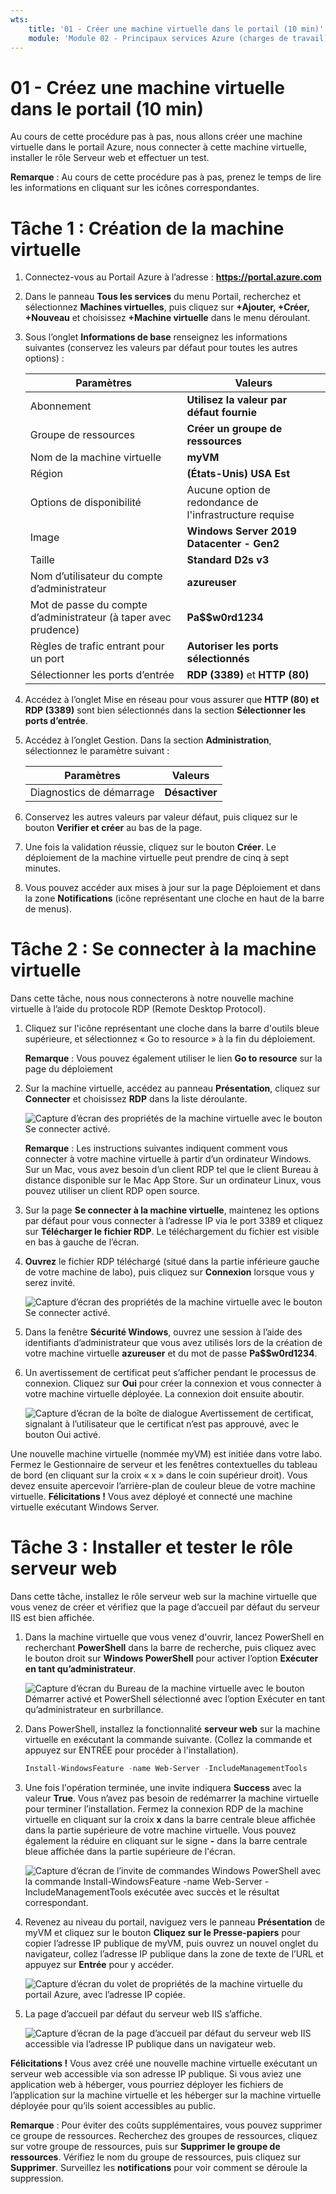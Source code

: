 ```yaml
---
wts:
    title: '01 - Créer une machine virtuelle dans le portail (10 min)'
    module: 'Module 02 - Principaux services Azure (charges de travail)'
---
```

# 01 - Créez une machine virtuelle dans le portail (10 min)

Au cours de cette procédure pas à pas, nous allons créer une machine virtuelle dans le portail Azure, nous connecter à cette machine virtuelle, installer le rôle Serveur web et effectuer un test. 

**Remarque** : Au cours de cette procédure pas à pas, prenez le temps de lire les informations en cliquant sur les icônes correspondantes. 

# Tâche 1 : Création de la machine virtuelle 
1. Connectez-vous au Portail Azure à l’adresse : **https://portal.azure.com**

3. Dans le panneau **Tous les services** du menu Portail, recherchez et sélectionnez **Machines virtuelles**, puis cliquez sur **+Ajouter, +Créer, +Nouveau** et choisissez **+Machine virtuelle** dans le menu déroulant.

4. Sous l’onglet **Informations de base** renseignez les informations suivantes (conservez les valeurs par défaut pour toutes les autres options) :

    | Paramètres | Valeurs |
    |  -- | -- |
    | Abonnement | **Utilisez la valeur par défaut fournie** |
    | Groupe de ressources | **Créer un groupe de ressources** |
    | Nom de la machine virtuelle | **myVM** |
    | Région | **(États-Unis) USA Est**|
    | Options de disponibilité | Aucune option de redondance de l'infrastructure requise|
    | Image | **Windows Server 2019 Datacenter - Gen2**|
    | Taille | **Standard D2s v3**|
    | Nom d’utilisateur du compte d’administrateur | **azureuser** |
    | Mot de passe du compte d’administrateur (à taper avec prudence) | **Pa$$w0rd1234**|
    | Règles de trafic entrant pour un port | **Autoriser les ports sélectionnés**|
    | Sélectionner les ports d’entrée | **RDP (3389)** et **HTTP (80)**| 

5. Accédez à l’onglet Mise en réseau pour vous assurer que **HTTP (80) et RDP (3389)** sont bien sélectionnés dans la section **Sélectionner les ports d’entrée**.

6. Accédez à l’onglet Gestion. Dans la section **Administration**, sélectionnez le paramètre suivant :

    | Paramètres | Valeurs |
    | -- | -- |
    | Diagnostics de démarrage | **Désactiver**|

7. Conservez les autres valeurs par valeur défaut, puis cliquez sur le bouton **Verifier et créer** au bas de la page.

8. Une fois la validation réussie, cliquez sur le bouton **Créer**. Le déploiement de la machine virtuelle peut prendre de cinq à sept minutes.

9. Vous pouvez accéder aux mises à jour sur la page Déploiement et dans la zone **Notifications** (icône représentant une cloche en haut de la barre de menus).

# Tâche 2 : Se connecter à la machine virtuelle

Dans cette tâche, nous nous connecterons à notre nouvelle machine virtuelle à l’aide du protocole RDP (Remote Desktop Protocol). 

1. Cliquez sur l'icône représentant une cloche dans la barre d'outils bleue supérieure, et sélectionnez « Go to resource » à la fin du déploiement. 

    **Remarque** : Vous pouvez également utiliser le lien **Go to resource** sur la page du déploiement 

2. Sur la machine virtuelle, accédez au panneau **Présentation**, cliquez sur **Connecter** et choisissez **RDP** dans la liste déroulante.

    ![Capture d’écran des propriétés de la machine virtuelle avec le bouton Se connecter activé.](../images/0101.png)

    **Remarque** : Les instructions suivantes indiquent comment vous connecter à votre machine virtuelle à partir d’un ordinateur Windows. Sur un Mac, vous avez besoin d’un client RDP tel que le client Bureau à distance disponible sur le Mac App Store. Sur un ordinateur Linux, vous pouvez utiliser un client RDP open source.

2. Sur la page **Se connecter à la machine virtuelle**, maintenez les options par défaut pour vous connecter à l’adresse IP via le port 3389 et cliquez sur **Télécharger le fichier RDP**. Le téléchargement du fichier est visible en bas à gauche de l’écran.

3. **Ouvrez** le fichier RDP téléchargé (situé dans la partie inférieure gauche de votre machine de labo), puis cliquez sur **Connexion** lorsque vous y serez invité. 

    ![Capture d’écran des propriétés de la machine virtuelle avec le bouton Se connecter activé. ](../images/0102.png)

4. Dans la fenêtre **Sécurité Windows**, ouvrez une session à l’aide des identifiants d’administrateur que vous avez utilisés lors de la création de votre machine virtuelle **azureuser** et du mot de passe **Pa$$w0rd1234**. 

5. Un avertissement de certificat peut s’afficher pendant le processus de connexion. Cliquez sur **Oui** pour créer la connexion et vous connecter à votre machine virtuelle déployée. La connexion doit ensuite aboutir.

    ![Capture d’écran de la boîte de dialogue Avertissement de certificat, signalant à l’utilisateur que le certificat n’est pas approuvé, avec le bouton Oui activé. ](../images/0104.png)

Une nouvelle machine virtuelle (nommée myVM) est initiée dans votre labo. Fermez le Gestionnaire de serveur et les fenêtres contextuelles du tableau de bord (en cliquant sur la croix « x » dans le coin supérieur droit). Vous devez ensuite apercevoir l’arrière-plan de couleur bleue de votre machine virtuelle. **Félicitations !** Vous avez déployé et connecté une machine virtuelle exécutant Windows Server. 

# Tâche 3 : Installer et tester le rôle serveur web

Dans cette tâche, installez le rôle serveur web sur la machine virtuelle que vous venez de créer et vérifiez que la page d’accueil par défaut du serveur IIS est bien affichée. 

1. Dans la machine virtuelle que vous venez d'ouvrir, lancez PowerShell en recherchant **PowerShell** dans la barre de recherche, puis cliquez avec le bouton droit sur **Windows PowerShell** pour activer l’option **Exécuter en tant qu’administrateur**.

    ![Capture d’écran du Bureau de la machine virtuelle avec le bouton Démarrer activé et PowerShell sélectionné avec l’option Exécuter en tant qu’administrateur en surbrillance.](../images/0105.png)

2. Dans PowerShell, installez la fonctionnalité **serveur web** sur la machine virtuelle en exécutant la commande suivante. (Collez la commande et appuyez sur ENTRÉE pour procéder à l'installation).

    ```PowerShell
    Install-WindowsFeature -name Web-Server -IncludeManagementTools
    ```
  
3. Une fois l'opération terminée, une invite indiquera **Success** avec la valeur **True**. Vous n’avez pas besoin de redémarrer la machine virtuelle pour terminer l’installation. Fermez la connexion RDP de la machine virtuelle en cliquant sur la croix **x** dans la barre centrale bleue affichée dans la partie supérieure de votre machine virtuelle. Vous pouvez également la réduire en cliquant sur le signe **-** dans la barre centrale bleue affichée dans la partie supérieure de l'écran.

    ![Capture d’écran de l’invite de commandes Windows PowerShell avec la commande Install-WindowsFeature -name Web-Server -IncludeManagementTools exécutée avec succès et le résultat correspondant.](../images/0106.png)

4. Revenez au niveau du portail, naviguez vers le panneau **Présentation** de myVM et cliquez sur le bouton **Cliquez sur le Presse-papiers** pour copier l’adresse IP publique de myVM, puis ouvrez un nouvel onglet du navigateur, collez l’adresse IP publique dans la zone de texte de l’URL et appuyez sur **Entrée** pour y accéder.

    ![Capture d’écran du volet de propriétés de la machine virtuelle du portail Azure, avec l’adresse IP copiée.](../images/0107.png)

5. La page d’accueil par défaut du serveur web IIS s’affiche.

    ![Capture d’écran de la page d’accueil par défaut du serveur web IIS accessible via l’adresse IP publique dans un navigateur web.](../images/0108.png)

**Félicitations !** Vous avez créé une nouvelle machine virtuelle exécutant un serveur web accessible via son adresse IP publique. Si vous aviez une application web à héberger, vous pourriez déployer les fichiers de l’application sur la machine virtuelle et les héberger sur la machine virtuelle déployée pour qu’ils soient accessibles au public.


**Remarque** : Pour éviter des coûts supplémentaires, vous pouvez supprimer ce groupe de ressources. Recherchez des groupes de ressources, cliquez sur votre groupe de ressources, puis sur **Supprimer le groupe de ressources**. Vérifiez le nom du groupe de ressources, puis cliquez sur **Supprimer**. Surveillez les **notifications** pour voir comment se déroule la suppression.